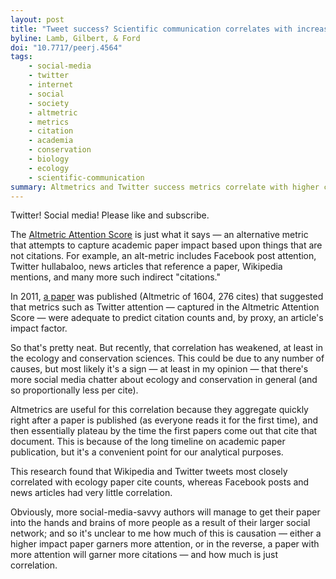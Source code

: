 ```yaml
---
layout: post
title: "Tweet success? Scientific communication correlates with increased citations in Ecology and Conservation"
byline: Lamb, Gilbert, & Ford
doi: "10.7717/peerj.4564"
tags:
    - social-media
    - twitter
    - internet
    - social
    - society
    - altmetric
    - metrics
    - citation
    - academia
    - conservation
    - biology
    - ecology
    - scientific-communication
summary: Altmetrics and Twitter success metrics correlate with higher citation counts in ecology and conservation studies.
---
```


Twitter! Social media! Please like and subscribe.

The [Altmetric Attention Score](https://www.altmetric.com) is just what it says — an alternative metric that attempts to capture academic paper impact based upon things that are not citations. For example, an alt-metric includes Facebook post attention, Twitter hullabaloo, news articles that reference a paper, Wikipedia mentions, and many more such indirect "citations."

In 2011, [a paper](https://doi.org/10.2196/jmir.2012) was published (Altmetric of 1604, 276 cites) that suggested that metrics such as Twitter attention — captured in the Altmetric Attention Score — were adequate to predict citation counts and, by proxy, an article's impact factor.

So that's pretty neat. But recently, that correlation has weakened, at least in the ecology and conservation sciences. This could be due to any number of causes, but most likely it's a sign — at least in my opinion — that there's more social media chatter about ecology and conservation in general (and so proportionally less per cite).

Altmetrics are useful for this correlation because they aggregate quickly right after a paper is published (as everyone reads it for the first time), and then essentially plateau by the time the first papers come out that cite that document. This is because of the long timeline on academic paper publication, but it's a convenient point for our analytical purposes.

This research found that Wikipedia and Twitter tweets most closely correlated with ecology paper cite counts, whereas Facebook posts and news articles had very little correlation.

Obviously, more social-media-savvy authors will manage to get their paper into the hands and brains of more people as a result of their larger social network; and so it's unclear to me how much of this is causation — either a higher impact paper garners more attention, or in the reverse, a paper with more attention will garner more citations — and how much is just correlation.
